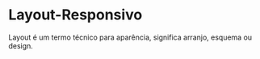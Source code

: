 # Layout-Responsivo
Layout é um termo técnico para aparência, significa arranjo, esquema ou design.
